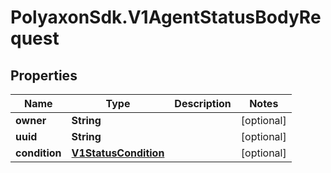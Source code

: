 # PolyaxonSdk.V1AgentStatusBodyRequest

## Properties
Name | Type | Description | Notes
------------ | ------------- | ------------- | -------------
**owner** | **String** |  | [optional] 
**uuid** | **String** |  | [optional] 
**condition** | [**V1StatusCondition**](V1StatusCondition.md) |  | [optional] 


